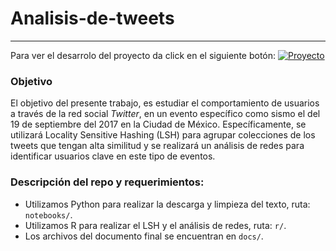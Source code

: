 # Analisis-de-tweets
***

Para ver el desarrolo del proyecto da click en el siguiente botón: 
[![Proyecto](https://img.shields.io/badge/Documentaci%C3%B3n-HTML-blue)](https://htmlpreview.github.io/?https://github.com/caroacostatovany/analisis-de-tweets/blob/main/docs/final_document.html)

### Objetivo

El objetivo del presente trabajo, es estudiar el comportamiento de usuarios a través de la red social *Twitter*, en un evento específico como sismo el del 19 de septiembre del 2017 en la Ciudad de México. Específicamente, se utilizará Locality Sensitive Hashing (LSH) para agrupar colecciones de los tweets que tengan alta similitud y se realizará un análisis de redes para identificar usuarios clave en este tipo de eventos.

### Descripción del repo y requerimientos:

- Utilizamos Python para realizar la descarga y limpieza del texto, ruta: `notebooks/`.
- Utilizamos R para realizar el LSH y el análisis de redes, ruta: `r/`. 
- Los archivos del documento final se encuentran en `docs/`.


